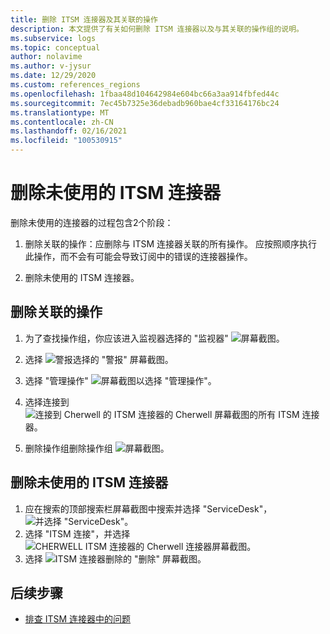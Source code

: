 ```yaml
---
title: 删除 ITSM 连接器及其关联的操作
description: 本文提供了有关如何删除 ITSM 连接器以及与其关联的操作组的说明。
ms.subservice: logs
ms.topic: conceptual
author: nolavime
ms.author: v-jysur
ms.date: 12/29/2020
ms.custom: references_regions
ms.openlocfilehash: 1fbaa48d104642984e604bc66a3aa914fbfed44c
ms.sourcegitcommit: 7ec45b7325e36debadb960bae4cf33164176bc24
ms.translationtype: MT
ms.contentlocale: zh-CN
ms.lasthandoff: 02/16/2021
ms.locfileid: "100530915"
---
```

# <a name="deletion-of-unused-itsm-connectors"></a>删除未使用的 ITSM 连接器

删除未使用的连接器的过程包含2个阶段：

1. 删除关联的操作：应删除与 ITSM 连接器关联的所有操作。 应按照顺序执行此操作，而不会有可能会导致订阅中的错误的连接器操作。

2. 删除未使用的 ITSM 连接器。

## <a name="deletion-of-the-associated-actions"></a>删除关联的操作

1. 为了查找操作组，你应该进入监视器选择的 "监视器"  ![ 屏幕截图。](media/itsmc-connector-deletion/itsmc-monitor-selection.png)

2. 选择  ![ 警报选择的 "警报" 屏幕截图。](media/itsmc-connector-deletion/itsmc-alert-selection.png)
3. 选择 "管理操作"  ![ 屏幕截图以选择 "管理操作"。](media/itsmc-connector-deletion/itsmc-actions-selection.png)
4. 选择连接到  ![ 连接到 Cherwell 的 ITSM 连接器的 Cherwell 屏幕截图的所有 ITSM 连接器。](media/itsmc-connector-deletion/itsmc-actions-screen.png)
5. 删除操作组删除操作组  ![ 屏幕截图。](media/itsmc-connector-deletion/itsmc-action-deletion.png)

## <a name="deletion-of-the-unused-itsm-connector"></a>删除未使用的 ITSM 连接器

1. 应在搜索的顶部搜索栏屏幕截图中搜索并选择 "ServiceDesk"，  ![ 并选择 "ServiceDesk"。](media/itsmc-connector-deletion/itsmc-connector-selection.png)
2. 选择 "ITSM 连接"，并选择  ![ CHERWELL ITSM 连接器的 Cherwell 连接器屏幕截图。](media/itsmc-connector-deletion/itsmc-cherwell-connector.png)
3. 选择  ![ ITSM 连接器删除的 "删除" 屏幕截图。](media/itsmc-connector-deletion/itsmc-connector-deletion.png)

## <a name="next-steps"></a>后续步骤

* [排查 ITSM 连接器中的问题](./itsmc-resync-servicenow.md)
